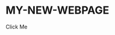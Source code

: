 # MY-NEW-WEBPAGE
<html
<a href="(https://christopermeneses.github.io/MY-NEW-WEBPAGE/)">Click Me </a>


